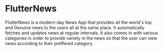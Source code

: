 # FlutterNews
FlutterNews is a modern-day News App that provides all the world's top and Genuine news to the users all at tha same place. It automatically fetches and updates news at regular intervals. It also comes in with various categories in order to provide variety in the news so that the user can view news according to their preffered category.
